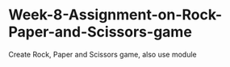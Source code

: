# Week-8-Assignment-on-Rock-Paper-and-Scissors-game
Create Rock, Paper and Scissors game, also use module

